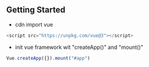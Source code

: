 ## Getting Started
- cdn import vue
``` javascript
<script src="https://unpkg.com/vue@3"></script>
```
- init vue framework wit "createApp()" and "mount()" 
``` javascript
Vue.createApp({}).mount("#app")
```